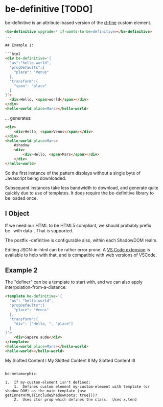 # be-definitive [TODO]

be-definitive is an attribute-based version of the [d-fine](https://github.com/bahrus/d-fine) custom element.

```html
<be-definitive upgrade=* if-wants-to-be=definitive></be-definitive>
...

## Example 1:

```html
<div be-definitive='{
  "as":"hello-world",
  "propDefaults":{
    "place": "Venus"
  },
  "transform":{
    "span": "place"
  }
}'>
  <div>Hello, <span>world</span></div>
</div>
<hello-world place=Mars></hello-world>
```

... generates:

```html
<div>
    <div>Hello, <span>Venus</span></div>
</div>
<hello-world place=Mars>
    #shadow
    <div>
        <div>Hello, <span>Mars</span></div>
    </div>
</hello-world>
```

So the first instance of the pattern displays without a single byte of Javascript being downloaded.  

Subsequent instances take less bandwidth to download, and generate quite quickly due to use of templates.  It does require the be-definitive library to be loaded once.

## I Object

If we need our HTML to be HTML5 compliant, we should probably prefix be- with data-.  That is supported.

The postfix -definitive is configurable also, within each ShadowDOM realm.

Editing JSON-in-html can be rather error prone.  A [VS Code extension](https://marketplace.visualstudio.com/items?itemName=andersonbruceb.json-in-html) is available to help with that, and is compatible with web versions of VSCode.

## Example 2

The "definer" can be a template to start with, and we can also apply interpolation-from-a-distance:

```html
<template be-definitive='{
  "as": "hello-world",
  "propDefaults":{
    "place": "Venus"
  },
  "transform":{
    "div": ["Hello, ", "place"]
  }
}'>
    <div>Sapere aude</div>
</template>
<hello-world place=Mars></hello-world>
<hello-world></hello-world>
```


<my-custom-element be-definitive>
<template shadowroot="open">
  My ShadowDOM Content I
</template>
<span slot=mySlot>My Slotted Content I</span>
</div>
</my-custom-element>

<my-custom-element>
  <span slot=mySlot>My Slotted Content II</span>
</my-custom-element>

<my-custom-element>
  <template shadowroot="open">
    My ShadowDOM Content III
  </template>
  <span slot=mySlot>My Slotted Content III</span>
</div>

```

be-metamorphic:

1.  If my-custom-element isn't defined:
    1.  Defines custom element my-custom-element with template (or shadow DOM) as the main template (use getInnerHTML({includeShadowRoots: true}))?
    2.  Uses ctor prop which defines the class.  Uses x.tend 

